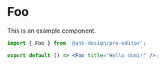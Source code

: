 # Foo

This is an example component.

```jsx
import { Foo } from '@ant-design/pro-editor';

export default () => <Foo title="Hello dumi!" />;
```
